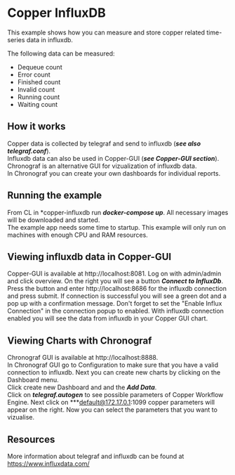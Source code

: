 Copper InfluxDB
========
This example shows how you can measure and store copper related time-series data in influxdb.  

The following data can be measured:
- Dequeue count
- Error count
- Finished count
- Invalid count
- Running count
- Waiting count

How it works
------------
Copper data is collected by telegraf and send to influxdb (***see also telegraf.conf***).  
Influxdb data can also be used in Copper-GUI (***see Copper-GUI section***).
Chronograf is an alternative GUI for vizualization of influxdb data.  
In Chronograf you can create your own dashboards for individual reports.

Running the example
-------------------
From CL in *copper-influxdb run ***docker-compose up***.
All necessary images will be downloaded and started.  
The example app needs some time to startup. 
This example will only run on machines with enough CPU and RAM resources. 


Viewing influxdb data in Copper-GUI
----------------------------------------
Copper-GUI is available at http://localhost:8081. Log on with admin/admin and click overview.
On the right you will see a button ***Connect to InfluxDb***.  
Press the button and enter http://localhost:8686 for the influxdb connection and press submit.
If connection is successful you will see a green dot and a pop up with a confirmation message.
Don't forget to set the "Enable Influx Connection" in the connection popup to enabled.
With influxdb connection enabled you will see the data from influxdb in your Copper GUI chart.

Viewing Charts with Chronograf
------------------------------
Chronograf GUI is available at http://localhost:8888.  
In Chronograf GUI go to Configuration to make sure that you have a valid connection to influxdb.
Next you can create new charts by clicking on the Dashboard menu.  
Click create new Dashboard and and the ***Add Data***.  
Click on ***telegraf.autogen*** to see possible parameters of Copper Workflow Engine. 
Next click on ***default@172.17.0.1:1099 copper parameters will appear on the right.
Now you can select the parameters that you want to vizualise.

Resources
---------
More information about telegraf and influxdb can be found at https://www.influxdata.com/

  